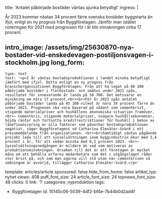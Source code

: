 title: 'Antalet påbörjade bostäder väntas sjunka betydligt'
ingress: |
  <p>År 2023 kommer nästan 34 procent färre svenska bostäder byggstarta än ifjol, enligt en ny prognos från Byggföretagen. Jämför man istället noteringen för 2021 med prognosen för i år blir minskningen cirka 17 procent.
  </p>
  
intro_image: /assets/img/25630870-nya-bostader-vid-enskedevagen-postiljonsvagen-i-stockholm.jpg
long_form:
  -
    type: text
    text: '<p>I år väntas bostadsproduktionen i landet minska betydligt jämfört med ifjol. Detta enligt en ny prognos från branschorganisationen Byggföretagen. Från att ha legat på 68 100 påbörjade bostäder i flerbostads- och småhus under 2021 spås, resultatet för innevarande år landa på 56 700. Det motsvarar en minskning om nära 17 procent.<br><br>För år 2023 spås antalet påbörjade bostäder landa på 45 100 vilket är nära 34 procent färre än under 2021. Prognosen ska vara baserad på sådant som cementbrist, stigande materialpriser och hushållens ekonomiska situation framöver. <br>– Cementkris, stigande materialpriser, svagare hushållsekonomier, höjda räntor och fortsatta kreditrestriktioner för hushåll i behov av lånefinansiering är alla faktorer som påverkar bostadsproduktionen negativt, säger Byggföretagens vd Catharina Elmsäter-Svärd i ett pressmeddelande från organisationen. <br><br>Samtidigt väntas pågående projekt leda till att sysselsättningen inom byggindustrin ökar med 3,4 procent i år, för att sedan minska med 6,2 procent 2023. <br>– Sysselsättningsnedgången är mildare än vad som motiveras av produktionsminskningen. Orsaken till det är att företagen är mycket måna om att behålla erfarna medarbetare som det i utgångsläget råder stor brist på, och som man ogärna vill stå utan när cementkrisen så småningom är avvärjd, tillägger Catharina Elmsäter-Svärd.</p>'
template: articles/article
sponsored: false
hide_from_home: false
artikel_typ: nyhet
views: 408
puff_font_size: 24
article_font_size: 24
topnews_font_size: 48
clicks: 0
link: '1'
categories: nyproduktion
tags:
  - Byggföretagen
id: 10145c06-5039-4df2-bf4e-7b44b0d2ad4f
